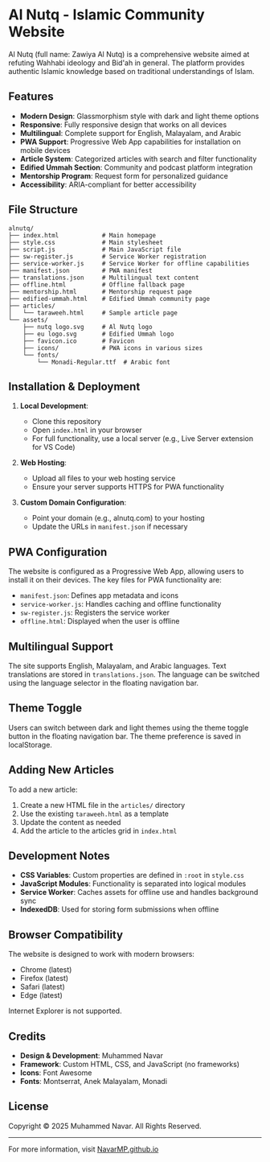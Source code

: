 # Al Nutq - Islamic Community Website

Al Nutq (full name: Zawiya Al Nutq) is a comprehensive website aimed at refuting Wahhabi ideology and Bid'ah in general. The platform provides authentic Islamic knowledge based on traditional understandings of Islam.

## Features

- **Modern Design**: Glassmorphism style with dark and light theme options
- **Responsive**: Fully responsive design that works on all devices
- **Multilingual**: Complete support for English, Malayalam, and Arabic
- **PWA Support**: Progressive Web App capabilities for installation on mobile devices
- **Article System**: Categorized articles with search and filter functionality
- **Edified Ummah Section**: Community and podcast platform integration
- **Mentorship Program**: Request form for personalized guidance
- **Accessibility**: ARIA-compliant for better accessibility

## File Structure

```
alnutq/
├── index.html            # Main homepage
├── style.css             # Main stylesheet
├── script.js             # Main JavaScript file
├── sw-register.js        # Service Worker registration
├── service-worker.js     # Service Worker for offline capabilities
├── manifest.json         # PWA manifest
├── translations.json     # Multilingual text content
├── offline.html          # Offline fallback page
├── mentorship.html       # Mentorship request page
├── edified-ummah.html    # Edified Ummah community page
├── articles/
│   └── taraweeh.html     # Sample article page
└── assets/
    ├── nutq logo.svg     # Al Nutq logo
    ├── eu logo.svg       # Edified Ummah logo
    ├── favicon.ico       # Favicon
    ├── icons/            # PWA icons in various sizes
    └── fonts/
        └── Monadi-Regular.ttf  # Arabic font
```

## Installation & Deployment

1. **Local Development**:
   - Clone this repository
   - Open `index.html` in your browser
   - For full functionality, use a local server (e.g., Live Server extension for VS Code)

2. **Web Hosting**:
   - Upload all files to your web hosting service
   - Ensure your server supports HTTPS for PWA functionality

3. **Custom Domain Configuration**:
   - Point your domain (e.g., alnutq.com) to your hosting
   - Update the URLs in `manifest.json` if necessary

## PWA Configuration

The website is configured as a Progressive Web App, allowing users to install it on their devices. The key files for PWA functionality are:

- `manifest.json`: Defines app metadata and icons
- `service-worker.js`: Handles caching and offline functionality
- `sw-register.js`: Registers the service worker
- `offline.html`: Displayed when the user is offline

## Multilingual Support

The site supports English, Malayalam, and Arabic languages. Text translations are stored in `translations.json`. The language can be switched using the language selector in the floating navigation bar.

## Theme Toggle

Users can switch between dark and light themes using the theme toggle button in the floating navigation bar. The theme preference is saved in localStorage.

## Adding New Articles

To add a new article:

1. Create a new HTML file in the `articles/` directory
2. Use the existing `taraweeh.html` as a template
3. Update the content as needed
4. Add the article to the articles grid in `index.html`

## Development Notes

- **CSS Variables**: Custom properties are defined in `:root` in `style.css`
- **JavaScript Modules**: Functionality is separated into logical modules
- **Service Worker**: Caches assets for offline use and handles background sync
- **IndexedDB**: Used for storing form submissions when offline

## Browser Compatibility

The website is designed to work with modern browsers:
- Chrome (latest)
- Firefox (latest)
- Safari (latest)
- Edge (latest)

Internet Explorer is not supported.

## Credits

- **Design & Development**: Muhammed Navar
- **Framework**: Custom HTML, CSS, and JavaScript (no frameworks)
- **Icons**: Font Awesome
- **Fonts**: Montserrat, Anek Malayalam, Monadi

## License

Copyright © 2025 Muhammed Navar. All Rights Reserved.

---

For more information, visit [NavarMP.github.io](https://NavarMP.github.io)